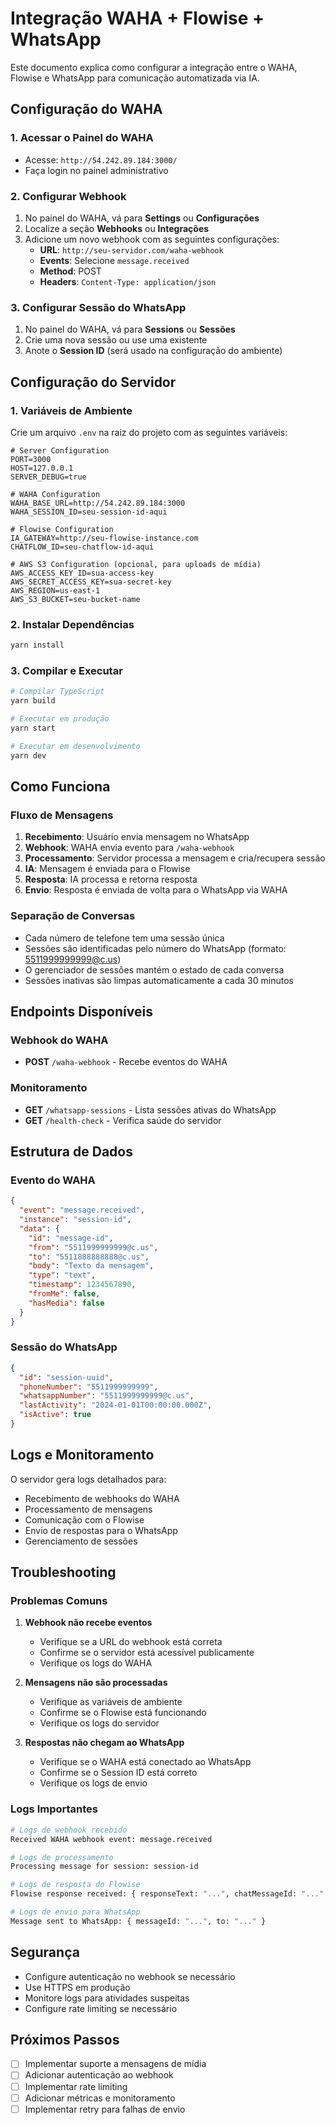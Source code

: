 # Integração WAHA + Flowise + WhatsApp

Este documento explica como configurar a integração entre o WAHA, Flowise e WhatsApp para comunicação automatizada via IA.

## Configuração do WAHA

### 1. Acessar o Painel do WAHA
- Acesse: `http://54.242.89.184:3000/`
- Faça login no painel administrativo

### 2. Configurar Webhook
1. No painel do WAHA, vá para **Settings** ou **Configurações**
2. Localize a seção **Webhooks** ou **Integrações**
3. Adicione um novo webhook com as seguintes configurações:
   - **URL**: `http://seu-servidor.com/waha-webhook`
   - **Events**: Selecione `message.received`
   - **Method**: POST
   - **Headers**: `Content-Type: application/json`

### 3. Configurar Sessão do WhatsApp
1. No painel do WAHA, vá para **Sessions** ou **Sessões**
2. Crie uma nova sessão ou use uma existente
3. Anote o **Session ID** (será usado na configuração do ambiente)

## Configuração do Servidor

### 1. Variáveis de Ambiente
Crie um arquivo `.env` na raiz do projeto com as seguintes variáveis:

```env
# Server Configuration
PORT=3000
HOST=127.0.0.1
SERVER_DEBUG=true

# WAHA Configuration
WAHA_BASE_URL=http://54.242.89.184:3000
WAHA_SESSION_ID=seu-session-id-aqui

# Flowise Configuration
IA_GATEWAY=http://seu-flowise-instance.com
CHATFLOW_ID=seu-chatflow-id-aqui

# AWS S3 Configuration (opcional, para uploads de mídia)
AWS_ACCESS_KEY_ID=sua-access-key
AWS_SECRET_ACCESS_KEY=sua-secret-key
AWS_REGION=us-east-1
AWS_S3_BUCKET=seu-bucket-name
```

### 2. Instalar Dependências
```bash
yarn install
```

### 3. Compilar e Executar
```bash
# Compilar TypeScript
yarn build

# Executar em produção
yarn start

# Executar em desenvolvimento
yarn dev
```

## Como Funciona

### Fluxo de Mensagens

1. **Recebimento**: Usuário envia mensagem no WhatsApp
2. **Webhook**: WAHA envia evento para `/waha-webhook`
3. **Processamento**: Servidor processa a mensagem e cria/recupera sessão
4. **IA**: Mensagem é enviada para o Flowise
5. **Resposta**: IA processa e retorna resposta
6. **Envio**: Resposta é enviada de volta para o WhatsApp via WAHA

### Separação de Conversas

- Cada número de telefone tem uma sessão única
- Sessões são identificadas pelo número do WhatsApp (formato: 5511999999999@c.us)
- O gerenciador de sessões mantém o estado de cada conversa
- Sessões inativas são limpas automaticamente a cada 30 minutos

## Endpoints Disponíveis

### Webhook do WAHA
- **POST** `/waha-webhook` - Recebe eventos do WAHA

### Monitoramento
- **GET** `/whatsapp-sessions` - Lista sessões ativas do WhatsApp
- **GET** `/health-check` - Verifica saúde do servidor

## Estrutura de Dados

### Evento do WAHA
```json
{
  "event": "message.received",
  "instance": "session-id",
  "data": {
    "id": "message-id",
    "from": "5511999999999@c.us",
    "to": "5511888888888@c.us",
    "body": "Texto da mensagem",
    "type": "text",
    "timestamp": 1234567890,
    "fromMe": false,
    "hasMedia": false
  }
}
```

### Sessão do WhatsApp
```json
{
  "id": "session-uuid",
  "phoneNumber": "5511999999999",
  "whatsappNumber": "5511999999999@c.us",
  "lastActivity": "2024-01-01T00:00:00.000Z",
  "isActive": true
}
```

## Logs e Monitoramento

O servidor gera logs detalhados para:
- Recebimento de webhooks do WAHA
- Processamento de mensagens
- Comunicação com o Flowise
- Envio de respostas para o WhatsApp
- Gerenciamento de sessões

## Troubleshooting

### Problemas Comuns

1. **Webhook não recebe eventos**
   - Verifique se a URL do webhook está correta
   - Confirme se o servidor está acessível publicamente
   - Verifique os logs do WAHA

2. **Mensagens não são processadas**
   - Verifique as variáveis de ambiente
   - Confirme se o Flowise está funcionando
   - Verifique os logs do servidor

3. **Respostas não chegam ao WhatsApp**
   - Verifique se o WAHA está conectado ao WhatsApp
   - Confirme se o Session ID está correto
   - Verifique os logs de envio

### Logs Importantes

```bash
# Logs de webhook recebido
Received WAHA webhook event: message.received

# Logs de processamento
Processing message for session: session-id

# Logs de resposta do Flowise
Flowise response received: { responseText: "...", chatMessageId: "..." }

# Logs de envio para WhatsApp
Message sent to WhatsApp: { messageId: "...", to: "..." }
```

## Segurança

- Configure autenticação no webhook se necessário
- Use HTTPS em produção
- Monitore logs para atividades suspeitas
- Configure rate limiting se necessário

## Próximos Passos

- [ ] Implementar suporte a mensagens de mídia
- [ ] Adicionar autenticação ao webhook
- [ ] Implementar rate limiting
- [ ] Adicionar métricas e monitoramento
- [ ] Implementar retry para falhas de envio
